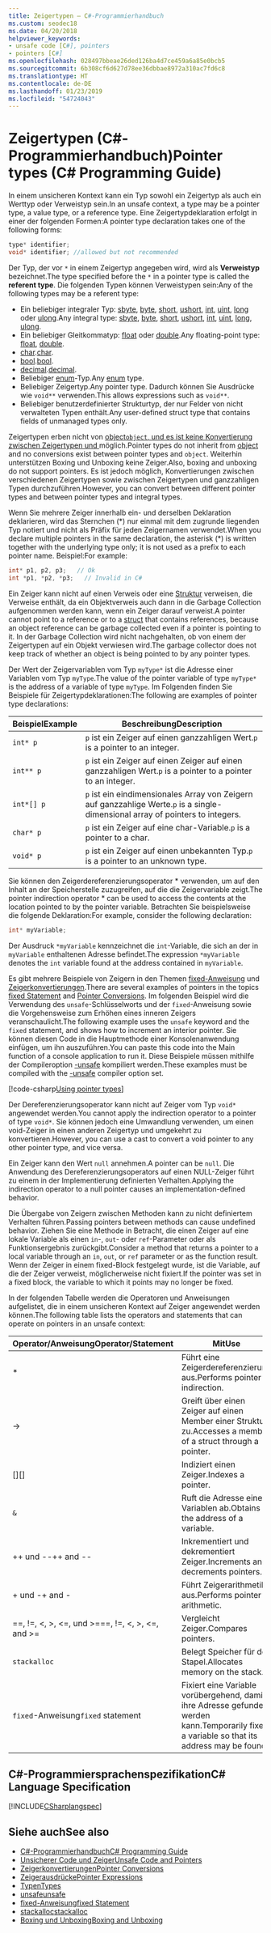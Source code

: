 ```yaml
---
title: Zeigertypen – C#-Programmierhandbuch
ms.custom: seodec18
ms.date: 04/20/2018
helpviewer_keywords:
- unsafe code [C#], pointers
- pointers [C#]
ms.openlocfilehash: 028497bbeae26ded126ba4d7ce459a6a85e0bcb5
ms.sourcegitcommit: 6b308cf6d627d78ee36dbbae8972a310ac7fd6c8
ms.translationtype: HT
ms.contentlocale: de-DE
ms.lasthandoff: 01/23/2019
ms.locfileid: "54724043"
---
```

# <a name="pointer-types-c-programming-guide"></a><span data-ttu-id="581b6-102">Zeigertypen (C#-Programmierhandbuch)</span><span class="sxs-lookup"><span data-stu-id="581b6-102">Pointer types (C# Programming Guide)</span></span>

<span data-ttu-id="581b6-103">In einem unsicheren Kontext kann ein Typ sowohl ein Zeigertyp als auch ein Werttyp oder Verweistyp sein.</span><span class="sxs-lookup"><span data-stu-id="581b6-103">In an unsafe context, a type may be a pointer type, a value type, or a reference type.</span></span> <span data-ttu-id="581b6-104">Eine Zeigertypdeklaration erfolgt in einer der folgenden Formen:</span><span class="sxs-lookup"><span data-stu-id="581b6-104">A pointer type declaration takes one of the following forms:</span></span>

``` csharp
type* identifier;
void* identifier; //allowed but not recommended
```

<span data-ttu-id="581b6-105">Der Typ, der vor `*` in einem Zeigertyp angegeben wird, wird als **Verweistyp** bezeichnet.</span><span class="sxs-lookup"><span data-stu-id="581b6-105">The type specified before the `*` in a pointer type is called the **referent type**.</span></span> <span data-ttu-id="581b6-106">Die folgenden Typen können Verweistypen sein:</span><span class="sxs-lookup"><span data-stu-id="581b6-106">Any of the following types may be a referent type:</span></span>

- <span data-ttu-id="581b6-107">Ein beliebiger integraler Typ: [sbyte](../../language-reference/keywords/sbyte.md), [byte](../../language-reference/keywords/byte.md), [short](../../language-reference/keywords/short.md), [ushort](../../language-reference/keywords/ushort.md), [int](../../language-reference/keywords/int.md), [uint](../../language-reference/keywords/uint.md), [long](../../language-reference/keywords/long.md) oder [ulong](../../language-reference/keywords/ulong.md).</span><span class="sxs-lookup"><span data-stu-id="581b6-107">Any integral type: [sbyte](../../language-reference/keywords/sbyte.md), [byte](../../language-reference/keywords/byte.md), [short](../../language-reference/keywords/short.md), [ushort](../../language-reference/keywords/ushort.md), [int](../../language-reference/keywords/int.md), [uint](../../language-reference/keywords/uint.md), [long](../../language-reference/keywords/long.md), [ulong](../../language-reference/keywords/ulong.md).</span></span>
- <span data-ttu-id="581b6-108">Ein beliebiger Gleitkommatyp: [float](../../language-reference/keywords/float.md) oder [double](../../language-reference/keywords/double.md).</span><span class="sxs-lookup"><span data-stu-id="581b6-108">Any floating-point type: [float](../../language-reference/keywords/float.md), [double](../../language-reference/keywords/double.md).</span></span>
- <span data-ttu-id="581b6-109">[char](../../language-reference/keywords/char.md).</span><span class="sxs-lookup"><span data-stu-id="581b6-109">[char](../../language-reference/keywords/char.md).</span></span>
- <span data-ttu-id="581b6-110">[bool](../../language-reference/keywords/bool.md).</span><span class="sxs-lookup"><span data-stu-id="581b6-110">[bool](../../language-reference/keywords/bool.md).</span></span>
- <span data-ttu-id="581b6-111">[decimal](../../language-reference/keywords/decimal.md).</span><span class="sxs-lookup"><span data-stu-id="581b6-111">[decimal](../../language-reference/keywords/decimal.md).</span></span>
- <span data-ttu-id="581b6-112">Beliebiger [enum](../../language-reference/keywords/enum.md)-Typ.</span><span class="sxs-lookup"><span data-stu-id="581b6-112">Any [enum](../../language-reference/keywords/enum.md) type.</span></span>
- <span data-ttu-id="581b6-113">Beliebiger Zeigertyp.</span><span class="sxs-lookup"><span data-stu-id="581b6-113">Any pointer type.</span></span> <span data-ttu-id="581b6-114">Dadurch können Sie Ausdrücke wie `void**` verwenden.</span><span class="sxs-lookup"><span data-stu-id="581b6-114">This allows expressions such as `void**`.</span></span>
- <span data-ttu-id="581b6-115">Beliebiger benutzerdefinierter Strukturtyp, der nur Felder von nicht verwalteten Typen enthält.</span><span class="sxs-lookup"><span data-stu-id="581b6-115">Any user-defined struct type that contains fields of unmanaged types only.</span></span>

<span data-ttu-id="581b6-116">Zeigertypen erben nicht von [object`object`, und es ist keine Konvertierung zwischen Zeigertypen und ](../../language-reference/keywords/object.md) möglich.</span><span class="sxs-lookup"><span data-stu-id="581b6-116">Pointer types do not inherit from [object](../../language-reference/keywords/object.md) and no conversions exist between pointer types and `object`.</span></span> <span data-ttu-id="581b6-117">Weiterhin unterstützen Boxing und Unboxing keine Zeiger.</span><span class="sxs-lookup"><span data-stu-id="581b6-117">Also, boxing and unboxing do not support pointers.</span></span> <span data-ttu-id="581b6-118">Es ist jedoch möglich, Konvertierungen zwischen verschiedenen Zeigertypen sowie zwischen Zeigertypen und ganzzahligen Typen durchzuführen.</span><span class="sxs-lookup"><span data-stu-id="581b6-118">However, you can convert between different pointer types and between pointer types and integral types.</span></span>

<span data-ttu-id="581b6-119">Wenn Sie mehrere Zeiger innerhalb ein- und derselben Deklaration deklarieren, wird das Sternchen (\*) nur einmal mit dem zugrunde liegenden Typ notiert und nicht als Präfix für jeden Zeigernamen verwendet.</span><span class="sxs-lookup"><span data-stu-id="581b6-119">When you declare multiple pointers in the same declaration, the asterisk (\*) is written together with the underlying type only; it is not used as a prefix to each pointer name.</span></span> <span data-ttu-id="581b6-120">Beispiel:</span><span class="sxs-lookup"><span data-stu-id="581b6-120">For example:</span></span>

```csharp
int* p1, p2, p3;   // Ok
int *p1, *p2, *p3;   // Invalid in C#
```

<span data-ttu-id="581b6-121">Ein Zeiger kann nicht auf einen Verweis oder eine [Struktur](../../language-reference/keywords/struct.md) verweisen, die Verweise enthält, da ein Objektverweis auch dann in die Garbage Collection aufgenommen werden kann, wenn ein Zeiger darauf verweist.</span><span class="sxs-lookup"><span data-stu-id="581b6-121">A pointer cannot point to a reference or to a [struct](../../language-reference/keywords/struct.md) that contains references, because an object reference can be garbage collected even if a pointer is pointing to it.</span></span> <span data-ttu-id="581b6-122">In der Garbage Collection wird nicht nachgehalten, ob von einem der Zeigertypen auf ein Objekt verwiesen wird.</span><span class="sxs-lookup"><span data-stu-id="581b6-122">The garbage collector does not keep track of whether an object is being pointed to by any pointer types.</span></span>

<span data-ttu-id="581b6-123">Der Wert der Zeigervariablen vom Typ `myType*` ist die Adresse einer Variablen vom Typ `myType`.</span><span class="sxs-lookup"><span data-stu-id="581b6-123">The value of the pointer variable of type `myType*` is the address of a variable of type `myType`.</span></span> <span data-ttu-id="581b6-124">Im Folgenden finden Sie Beispiele für Zeigertypdeklarationen:</span><span class="sxs-lookup"><span data-stu-id="581b6-124">The following are examples of pointer type declarations:</span></span>

|<span data-ttu-id="581b6-125">Beispiel</span><span class="sxs-lookup"><span data-stu-id="581b6-125">Example</span></span>|<span data-ttu-id="581b6-126">Beschreibung</span><span class="sxs-lookup"><span data-stu-id="581b6-126">Description</span></span>|
|-------------|-----------------|
|`int* p`|<span data-ttu-id="581b6-127">`p` ist ein Zeiger auf einen ganzzahligen Wert.</span><span class="sxs-lookup"><span data-stu-id="581b6-127">`p` is a pointer to an integer.</span></span>|
|`int** p`|<span data-ttu-id="581b6-128">`p` ist ein Zeiger auf einen Zeiger auf einen ganzzahligen Wert.</span><span class="sxs-lookup"><span data-stu-id="581b6-128">`p` is a pointer to a pointer to an integer.</span></span>|
|`int*[] p`|<span data-ttu-id="581b6-129">`p` ist ein eindimensionales Array von Zeigern auf ganzzahlige Werte.</span><span class="sxs-lookup"><span data-stu-id="581b6-129">`p` is a single-dimensional array of pointers to integers.</span></span>|
|`char* p`|<span data-ttu-id="581b6-130">`p` ist ein Zeiger auf eine char-Variable.</span><span class="sxs-lookup"><span data-stu-id="581b6-130">`p` is a pointer to a char.</span></span>|
|`void* p`|<span data-ttu-id="581b6-131">`p` ist ein Zeiger auf einen unbekannten Typ.</span><span class="sxs-lookup"><span data-stu-id="581b6-131">`p` is a pointer to an unknown type.</span></span>|

<span data-ttu-id="581b6-132">Sie können den Zeigerdereferenzierungsoperator \* verwenden, um auf den Inhalt an der Speicherstelle zuzugreifen, auf die die Zeigervariable zeigt.</span><span class="sxs-lookup"><span data-stu-id="581b6-132">The pointer indirection operator \* can be used to access the contents at the location pointed to by the pointer variable.</span></span> <span data-ttu-id="581b6-133">Betrachten Sie beispielsweise die folgende Deklaration:</span><span class="sxs-lookup"><span data-stu-id="581b6-133">For example, consider the following declaration:</span></span>

```csharp
int* myVariable;
```

<span data-ttu-id="581b6-134">Der Ausdruck `*myVariable` kennzeichnet die `int`-Variable, die sich an der in `myVariable` enthaltenen Adresse befindet.</span><span class="sxs-lookup"><span data-stu-id="581b6-134">The expression `*myVariable` denotes the `int` variable found at the address contained in `myVariable`.</span></span>

<span data-ttu-id="581b6-135">Es gibt mehrere Beispiele von Zeigern in den Themen [fixed-Anweisung](../../language-reference/keywords/fixed-statement.md) und [Zeigerkonvertierungen](../../programming-guide/unsafe-code-pointers/pointer-conversions.md).</span><span class="sxs-lookup"><span data-stu-id="581b6-135">There are several examples of pointers in the topics [fixed Statement](../../language-reference/keywords/fixed-statement.md) and [Pointer Conversions](../../programming-guide/unsafe-code-pointers/pointer-conversions.md).</span></span> <span data-ttu-id="581b6-136">Im folgenden Beispiel wird die Verwendung des `unsafe`-Schlüsselworts und der `fixed`-Anweisung sowie die Vorgehensweise zum Erhöhen eines inneren Zeigers veranschaulicht.</span><span class="sxs-lookup"><span data-stu-id="581b6-136">The following example uses the `unsafe` keyword and the `fixed` statement, and shows how to increment an interior pointer.</span></span>  <span data-ttu-id="581b6-137">Sie können diesen Code in die Hauptmethode einer Konsolenanwendung einfügen, um ihn auszuführen.</span><span class="sxs-lookup"><span data-stu-id="581b6-137">You can paste this code into the Main function of a console application to run it.</span></span> <span data-ttu-id="581b6-138">Diese Beispiele müssen mithilfe der Compileroption [-unsafe](../../language-reference/compiler-options/unsafe-compiler-option.md) kompiliert werden.</span><span class="sxs-lookup"><span data-stu-id="581b6-138">These examples must be compiled with the [-unsafe](../../language-reference/compiler-options/unsafe-compiler-option.md) compiler option set.</span></span>

[!code-csharp[Using pointer types](../../../../samples/snippets/csharp/keywords/FixedKeywordExamples.cs#5)]

<span data-ttu-id="581b6-139">Der Dereferenzierungsoperator kann nicht auf Zeiger vom Typ `void*` angewendet werden.</span><span class="sxs-lookup"><span data-stu-id="581b6-139">You cannot apply the indirection operator to a pointer of type `void*`.</span></span> <span data-ttu-id="581b6-140">Sie können jedoch eine Umwandlung verwenden, um einen void-Zeiger in einen anderen Zeigertyp und umgekehrt zu konvertieren.</span><span class="sxs-lookup"><span data-stu-id="581b6-140">However, you can use a cast to convert a void pointer to any other pointer type, and vice versa.</span></span>

<span data-ttu-id="581b6-141">Ein Zeiger kann den Wert `null` annehmen.</span><span class="sxs-lookup"><span data-stu-id="581b6-141">A pointer can be `null`.</span></span> <span data-ttu-id="581b6-142">Die Anwendung des Dereferenzierungsoperators auf einen NULL-Zeiger führt zu einem in der Implementierung definierten Verhalten.</span><span class="sxs-lookup"><span data-stu-id="581b6-142">Applying the indirection operator to a null pointer causes an implementation-defined behavior.</span></span>

<span data-ttu-id="581b6-143">Die Übergabe von Zeigern zwischen Methoden kann zu nicht definiertem Verhalten führen.</span><span class="sxs-lookup"><span data-stu-id="581b6-143">Passing pointers between methods can cause undefined behavior.</span></span> <span data-ttu-id="581b6-144">Ziehen Sie eine Methode in Betracht, die einen Zeiger auf eine lokale Variable als einen `in`-, `out`- oder `ref`-Parameter oder als Funktionsergebnis zurückgibt.</span><span class="sxs-lookup"><span data-stu-id="581b6-144">Consider a method that returns a pointer to a local variable through an `in`, `out`, or `ref` parameter or as the function result.</span></span> <span data-ttu-id="581b6-145">Wenn der Zeiger in einem fixed-Block festgelegt wurde, ist die Variable, auf die der Zeiger verweist, möglicherweise nicht fixiert.</span><span class="sxs-lookup"><span data-stu-id="581b6-145">If the pointer was set in a fixed block, the variable to which it points may no longer be fixed.</span></span>

<span data-ttu-id="581b6-146">In der folgenden Tabelle werden die Operatoren und Anweisungen aufgelistet, die in einem unsicheren Kontext auf Zeiger angewendet werden können.</span><span class="sxs-lookup"><span data-stu-id="581b6-146">The following table lists the operators and statements that can operate on pointers in an unsafe context:</span></span>

|<span data-ttu-id="581b6-147">Operator/Anweisung</span><span class="sxs-lookup"><span data-stu-id="581b6-147">Operator/Statement</span></span>|<span data-ttu-id="581b6-148">Mit</span><span class="sxs-lookup"><span data-stu-id="581b6-148">Use</span></span>|
|-------------------------|---------|
|*|<span data-ttu-id="581b6-149">Führt eine Zeigerdereferenzierung aus.</span><span class="sxs-lookup"><span data-stu-id="581b6-149">Performs pointer indirection.</span></span>|
|->|<span data-ttu-id="581b6-150">Greift über einen Zeiger auf einen Member einer Struktur zu.</span><span class="sxs-lookup"><span data-stu-id="581b6-150">Accesses a member of a struct through a pointer.</span></span>|
|<span data-ttu-id="581b6-151">[]</span><span class="sxs-lookup"><span data-stu-id="581b6-151">[]</span></span>|<span data-ttu-id="581b6-152">Indiziert einen Zeiger.</span><span class="sxs-lookup"><span data-stu-id="581b6-152">Indexes a pointer.</span></span>|
|`&`|<span data-ttu-id="581b6-153">Ruft die Adresse einer Variablen ab.</span><span class="sxs-lookup"><span data-stu-id="581b6-153">Obtains the address of a variable.</span></span>|
|<span data-ttu-id="581b6-154">++ und --</span><span class="sxs-lookup"><span data-stu-id="581b6-154">++ and --</span></span>|<span data-ttu-id="581b6-155">Inkrementiert und dekrementiert Zeiger.</span><span class="sxs-lookup"><span data-stu-id="581b6-155">Increments and decrements pointers.</span></span>|
|<span data-ttu-id="581b6-156">+ und -</span><span class="sxs-lookup"><span data-stu-id="581b6-156">+ and -</span></span>|<span data-ttu-id="581b6-157">Führt Zeigerarithmetik aus.</span><span class="sxs-lookup"><span data-stu-id="581b6-157">Performs pointer arithmetic.</span></span>|
|<span data-ttu-id="581b6-158">==, !=, \<, >, \<=, und >=</span><span class="sxs-lookup"><span data-stu-id="581b6-158">==, !=, \<, >, \<=, and >=</span></span>|<span data-ttu-id="581b6-159">Vergleicht Zeiger.</span><span class="sxs-lookup"><span data-stu-id="581b6-159">Compares pointers.</span></span>|
|`stackalloc`|<span data-ttu-id="581b6-160">Belegt Speicher für den Stapel.</span><span class="sxs-lookup"><span data-stu-id="581b6-160">Allocates memory on the stack.</span></span>|
|<span data-ttu-id="581b6-161">`fixed`-Anweisung</span><span class="sxs-lookup"><span data-stu-id="581b6-161">`fixed` statement</span></span>|<span data-ttu-id="581b6-162">Fixiert eine Variable vorübergehend, damit ihre Adresse gefunden werden kann.</span><span class="sxs-lookup"><span data-stu-id="581b6-162">Temporarily fixes a variable so that its address may be found.</span></span>|

## <a name="c-language-specification"></a><span data-ttu-id="581b6-163">C#-Programmiersprachenspezifikation</span><span class="sxs-lookup"><span data-stu-id="581b6-163">C# Language Specification</span></span>

 [!INCLUDE[CSharplangspec](~/includes/csharplangspec-md.md)]

## <a name="see-also"></a><span data-ttu-id="581b6-164">Siehe auch</span><span class="sxs-lookup"><span data-stu-id="581b6-164">See also</span></span>

- [<span data-ttu-id="581b6-165">C#-Programmierhandbuch</span><span class="sxs-lookup"><span data-stu-id="581b6-165">C# Programming Guide</span></span>](../index.md)
- [<span data-ttu-id="581b6-166">Unsicherer Code und Zeiger</span><span class="sxs-lookup"><span data-stu-id="581b6-166">Unsafe Code and Pointers</span></span>](index.md)
- [<span data-ttu-id="581b6-167">Zeigerkonvertierungen</span><span class="sxs-lookup"><span data-stu-id="581b6-167">Pointer Conversions</span></span>](pointer-conversions.md)
- [<span data-ttu-id="581b6-168">Zeigerausdrücke</span><span class="sxs-lookup"><span data-stu-id="581b6-168">Pointer Expressions</span></span>](pointer-expressions.md)
- [<span data-ttu-id="581b6-169">Typen</span><span class="sxs-lookup"><span data-stu-id="581b6-169">Types</span></span>](../../language-reference/keywords/types.md)
- [<span data-ttu-id="581b6-170">unsafe</span><span class="sxs-lookup"><span data-stu-id="581b6-170">unsafe</span></span>](../../language-reference/keywords/unsafe.md)
- [<span data-ttu-id="581b6-171">fixed-Anweisung</span><span class="sxs-lookup"><span data-stu-id="581b6-171">fixed Statement</span></span>](../../language-reference/keywords/fixed-statement.md)
- [<span data-ttu-id="581b6-172">stackalloc</span><span class="sxs-lookup"><span data-stu-id="581b6-172">stackalloc</span></span>](../../language-reference/keywords/stackalloc.md)
- [<span data-ttu-id="581b6-173">Boxing und Unboxing</span><span class="sxs-lookup"><span data-stu-id="581b6-173">Boxing and Unboxing</span></span>](../types/boxing-and-unboxing.md)
